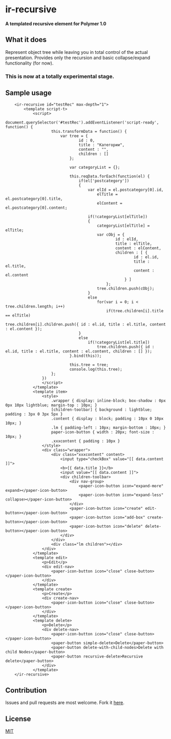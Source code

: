 # ir-recursive

**A templated recursive element for Polymer 1.0**

## What it does
Represent object tree while leaving you in total control of the actual presentation. 
Provides only the recursion and basic collapse/expand functionality (for now).

### This is now at a totally experimental stage.

## Sample usage

		<ir-recursive id="testRec" max-depth="1">
			<template script-t>
				<script>
					document.querySelector('#testRec').addEventListener('script-ready', function() { 
						this.transformData = function() { 
							var tree = { 
									id : 0,
									title : "Категории",
									content : "",
									children : []
								};

								var categoryList = {};

								this.reqData.forEach(function(el) {
									if(el['postcategory']) 
									{
										var elId = el.postcategory[0].id,
											elTitle = el.postcategory[0].title,
											elContent = el.postcategory[0].content;

										if(!categoryList[elTitle])
										{
											categoryList[elTitle] = elTitle;
											var cObj = {
													id : elId,
													title : elTitle,
													content : elContent,
													children : [ {
															id : el.id,
															title : el.title,
															content : el.content
														} ]
												};
											tree.children.push(cObj);
										} 
										else 
											for(var i = 0; i < tree.children.length; i++) 
												if(tree.children[i].title == elTitle) 
													tree.children[i].children.push({ id : el.id, title : el.title, content : el.content });
									} 
									else 
										if(!categoryList[el.title]) 
											tree.children.push({ id : el.id, title : el.title, content : el.content, children : [] });
								}.bind(this));

								this.tree = tree;
								console.log(this.tree);
						}; 
					})
					</script>
				</template>
				<template item>
					<style>
						.wrapper { display: inline-block; box-shadow : 0px 0px 10px lightblue; margin-top : 10px; }
						[children-toolbar] { background : lightblue; padding : 3px 0 3px 5px }
						.content { display : block; padding : 10px 0 10px 10px; }
						.lm { padding-left : 10px; margin-bottom : 10px; }
						paper-icon-button { width : 20px; font-size : 10px; }
						.xxxcontent { padding : 10px }
					</style>
					<div class="wrapper">
						<div class="xxxcontent" content>
							<input type="checkBox" value="[[ data.content ]]">
							<b>{{ data.title }}</b>
							<input value="[[ data.content ]]">
							<div children-toolbar>
								<div nav-group>
									<paper-icon-button icon="expand-more" expand></paper-icon-button>
									<paper-icon-button icon="expand-less" collapse></paper-icon-button>
								</div>
								<paper-icon-button icon="create" edit-button></paper-icon-button>
								<paper-icon-button icon="add-box" create-button></paper-icon-button>
								<paper-icon-button icon="delete" delete-button></paper-icon-button>
							</div>
						</div>
						<div class="lm children"></div>
					</div>
				</template>
				<template edit>
					<p>Edit</p>
					<div edit-nav>
						<paper-icon-button icon="close" close-button></paper-icon-button>
					</div>
				</template>
				<template create>
					<p>Create</p>
					<div create-nav>
						<paper-icon-button icon="close" close-button></paper-icon-button>
					</div>
				</template>
				<template delete>
					<p>Delete</p>
					<div delete-nav>
						<paper-icon-button icon="close" close-button></paper-icon-button>
						<paper-button simple-delete>Delete</paper-button>
						<paper-button delete-with-child-nodes>Delete with child Nodes</paper-button>
						<paper-button recursive-delete>Recursive delete</paper-button>
					</div>
				</template>
		</ir-recursive>

## Contribution
Issues and pull requests are most welcome. Fork it [here](https://github.com/IgorRubinovich/ir-textarea).

## License
[MIT](http://opensource.org/licenses/MIT) 

